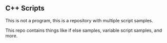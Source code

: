 <h2>C++ Scripts</h2>
<p>This is not a program, this is a repository with multiple script samples.</p>
<p>This repo contains things like if else samples, variable script samples, and more.</p>
